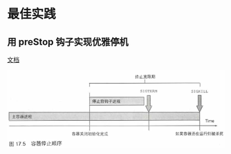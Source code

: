 # 最佳实践

## 用 preStop 钩子实现优雅停机

[文档](https://kubernetes.io/zh/docs/concepts/workloads/pods/pod-lifecycle/#pod-termination)

![](../images/pod-prestop.png)